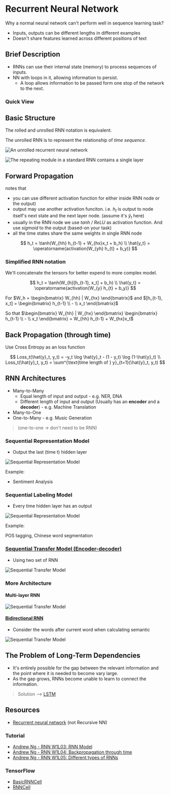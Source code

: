 # Recurrent Neural Network

Why a normal neural network can't perform well in sequence learning task?

* Inputs, outputs can be different lengths in different examples
* Doesn't share features learned across different positions of text

## Brief Description

* RNNs can use their internal state (memory) to process sequences of inputs.
* NN with loops in it, allowing information to persist.
    * A loop allows information to be passed form one stop of the network to the next.

### Quick View

## Basic Structure

The rolled and unrolled RNN notation is equivalent.

The unrolled RNN is to represent the relationship of *time sequence*.

![An unrolled recurrent neural network](https://colah.github.io/posts/2015-08-Understanding-LSTMs/img/RNN-unrolled.png)

![The repeating module in a standard RNN contains a single layer](https://colah.github.io/posts/2015-08-Understanding-LSTMs/img/LSTM3-SimpleRNN.png)

## Forward Propagation

notes that

* you can use different activation function for either inside RNN node or the output)
* output may use another activation funciton. i.e. $h_t$ is output to node itself's next state and the next layer node. (assume it's $\hat{y}_t$ here)
* usually in the RNN node we use *tanh / ReLU* as activation function. And use *sigmoid* to the output (based-on your task)
* all the time states share the same weights in single RNN node

$$
h_t = \tanh(W_{hh} h_{t-1} + W_{hx}x_t + b_h) \\
\hat{y_t} = \operatorname{activation(W_{yh} h_{t} + b_y)}
$$

### Simplified RNN notation

We'll concatenate the tensors for better expend to more complex model.

$$
h_t = \tanh(W_{h}[h_{t-1}, x_t] + b_h) \\
\hat{y_t} = \operatorname{activation(W_{y} h_{t} + b_y)}
$$

For $W_h = \begin{bmatrix} W_{hh} | W_{hx} \end{bmatrix}$ and $[h_{t-1}, x_t] = \begin{bmatrix} h_{t-1} \\ - \\ x_t \end{bmatrix}$

So that $\begin{bmatrix} W_{hh} | W_{hx} \end{bmatrix} \begin{bmatrix} h_{t-1} \\ - \\ x_t \end{bmatrix} = W_{hh} h_{t-1} + W_{hx}x_t$

## Back Propagation (through time)

Use Cross Entropy as an loss function

$$
Loss_t(\hat{y}_t, y_t) = -y_t \log \hat{y}_t - (1 - y_t) \log (1-\hat{y}_t) \\
Loss_t(\hat{y}_t, y_t) = \sum^{\text{time length of } y}_{t=1}(\hat{y}_t, y_t)
$$

## RNN Architectures

* Many-to-Many
    * Equal length of input and output - e.g. NER, DNA
    * Different length of input and output (Usually has an **encoder** and a **decoder**) - e.g. Machine Translation
* Many-to-One
* One-to-Many - e.g. Music Generation

> (one-to-one -> don't need to be RNN)

### Sequential Representation Model

* Output the last (time t) hidden layer

![Sequential Representation Model](image/sequential_representation.png)

Example:

* Sentiment Analysis

### Sequential Labeling Model

* Every time hidden layer has an output

![Sequential Representation Model](image/sequential_labeling.png)

Example:

POS tagging, Chinese word segmentation

### [Sequential Transfer Model (Encoder-decoder)](../LearningFramework/seq-to-seq.md)

* Using two set of RNN

![Sequential Transfer Model](image/encoder_decoder.png)

### More Architecture

#### Multi-layer RNN

![Sequential Transfer Model](image/multilayer.png)

#### [Bidirectional RNN](../LearningFramework/BRNN.md)

* Consider the words after current word when calculating semantic

![Sequential Transfer Model](image/bidirectional.png)

## The Problem of Long-Term Dependencies

* It's entirely possible for the gap between the relevant information and the point where it is needed to become vary large.
* As the gap grows, RNNs become unable to learn to connect the information.

> Solution --> [LSTM](LSTM.md)

## Resources

* [Recurrent neural network](https://en.wikipedia.org/wiki/Recurrent_neural_network) (not Recursive NN)

### Tutorial

* [Andrew Ng - RNN W1L03: RNN Model](https://youtu.be/2E65LDnM2cA)
* [Andrew Ng - RNN W1L04: Backpropagation through time](https://youtu.be/esgbmJ6SnSY)
* [Andrew Ng - RNN W1L05: Different types of RNNs](https://youtu.be/G5kW3V6qHuk)

### TensorFlow

* [BasicRNNCell](https://www.tensorflow.org/api_docs/python/tf/nn/rnn_cell/BasicRNNCell)
* [RNNCell](https://www.tensorflow.org/api_docs/python/tf/nn/rnn_cell/RNNCell)
